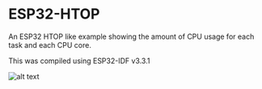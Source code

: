 # ESP32-HTOP

An ESP32 HTOP like example showing the amount of CPU usage for each task and each CPU core.

This was compiled using ESP32-IDF v3.3.1



![alt text](https://github.com/versamodule/ESP32-HTOP/blob/master/HTOP%20Image/Htop.jpg)
